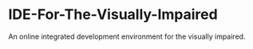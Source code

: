# IDE-For-The-Visually-Impaired
An online integrated development environment for the visually impaired.
